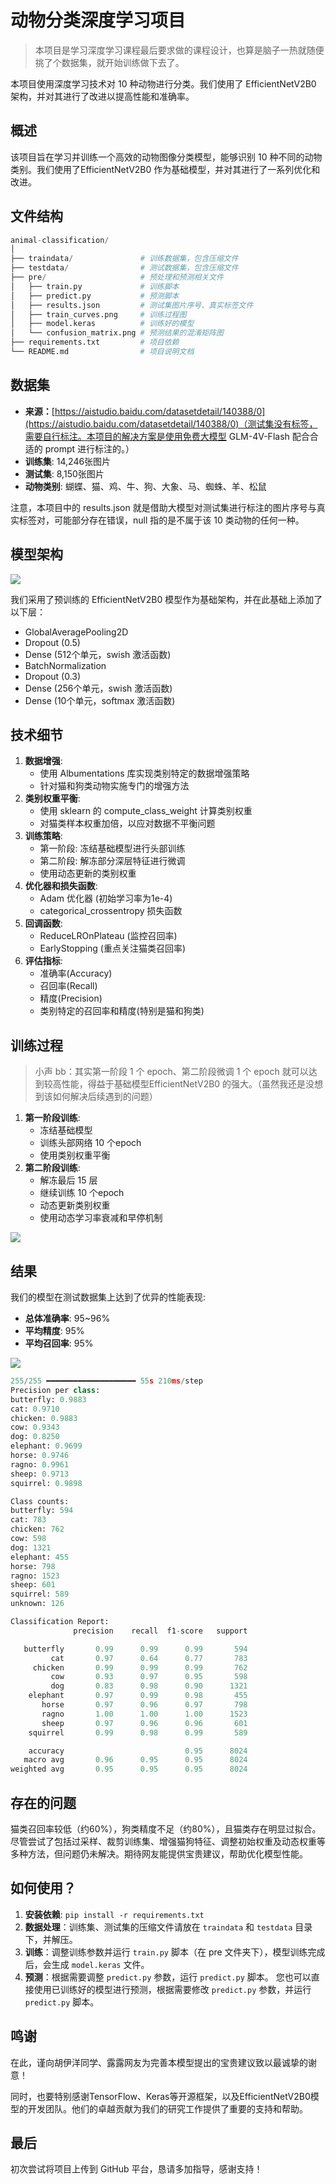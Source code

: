 # 动物分类深度学习项目
> 本项目是学习深度学习课程最后要求做的课程设计，也算是脑子一热就随便挑了个数据集，就开始训练做下去了。
>

本项目使用深度学习技术对 10 种动物进行分类。我们使用了 EfficientNetV2B0 架构，并对其进行了改进以提高性能和准确率。

## 概述
该项目旨在学习并训练一个高效的动物图像分类模型，能够识别 10 种不同的动物类别。我们使用了EfficientNetV2B0 作为基础模型，并对其进行了一系列优化和改进。

## 文件结构
```python
animal-classification/
│
├── traindata/               # 训练数据集，包含压缩文件
├── testdata/                # 测试数据集，包含压缩文件
├── pre/                     # 预处理和预测相关文件
│   ├── train.py  			 # 训练脚本
│   ├── predict.py			 # 预测脚本
│   ├── results.json         # 测试集图片序号、真实标签文件
│	├── train_curves.png	 # 训练过程图
│	├── model.keras          # 训练好的模型
│   └── confusion_matrix.png # 预测结果的混淆矩阵图
├── requirements.txt         # 项目依赖
└── README.md                # 项目说明文档
```

## 数据集
+ **来源：**[https://aistudio.baidu.com/datasetdetail/140388/0](https://aistudio.baidu.com/datasetdetail/140388/0)（测试集没有标签，需要自行标注。本项目的解决方案是使用免费大模型 GLM-4V-Flash 配合合适的 prompt 进行标注的。）
+ **训练集**: 14,246张图片
+ **测试集**: 8,150张图片
+ **动物类别**: 蝴蝶、猫、鸡、牛、狗、大象、马、蜘蛛、羊、松鼠

注意，本项目中的 results.json 就是借助大模型对测试集进行标注的图片序号与真实标签对，可能部分存在错误，null 指的是不属于该 10 类动物的任何一种。

## 模型架构
![](https://cdn.nlark.com/yuque/0/2025/png/40475367/1749363742740-0e953750-7bee-4112-81d7-757401859356.png)

我们采用了预训练的 EfficientNetV2B0 模型作为基础架构，并在此基础上添加了以下层：

+ GlobalAveragePooling2D
+ Dropout (0.5)
+ Dense (512个单元，swish 激活函数)
+ BatchNormalization
+ Dropout (0.3)
+ Dense (256个单元，swish 激活函数)
+ Dense (10个单元，softmax 激活函数)

## 技术细节
1. **数据增强**:
    - 使用 Albumentations 库实现类别特定的数据增强策略
    - 针对猫和狗类动物实施专门的增强方法
2. **类别权重平衡**:
    - 使用 sklearn 的 compute_class_weight 计算类别权重
    - 对猫类样本权重加倍，以应对数据不平衡问题
3. **训练策略**:
    - 第一阶段: 冻结基础模型进行头部训练
    - 第二阶段: 解冻部分深层特征进行微调
    - 使用动态更新的类别权重
4. **优化器和损失函数**:
    - Adam 优化器 (初始学习率为1e-4)
    - categorical_crossentropy 损失函数
5. **回调函数**:
    - ReduceLROnPlateau (监控召回率)
    - EarlyStopping (重点关注猫类召回率)
6. **评估指标**:
    - 准确率(Accuracy)
    - 召回率(Recall)
    - 精度(Precision)
    - 类别特定的召回率和精度(特别是猫和狗类)

## 训练过程
> 小声 bb：其实第一阶段 1 个 epoch、第二阶段微调 1 个 epoch 就可以达到较高性能，得益于基础模型EfficientNetV2B0 的强大。（虽然我还是没想到该如何解决后续遇到的问题）
>

1. **第一阶段训练**:
    - 冻结基础模型
    - 训练头部网络 10 个epoch
    - 使用类别权重平衡
2. **第二阶段训练**:
    - 解冻最后 15 层
    - 继续训练 10 个epoch
    - 动态更新类别权重
    - 使用动态学习率衰减和早停机制

![](https://cdn.nlark.com/yuque/0/2025/png/40475367/1749361895751-1eb52dbd-d55b-487a-a53e-ab94c9d3d33a.png)

## 结果
我们的模型在测试数据集上达到了优异的性能表现:

+ **总体准确率**: 95~96%
+ **平均精度**: 95%
+ **平均召回率**: 95%

![](https://cdn.nlark.com/yuque/0/2025/png/40475367/1749361999920-e6720a87-fc1a-47d3-aa76-1fcc8bbd824f.png)

```python
255/255 ━━━━━━━━━━━━━━━━━━━━ 55s 210ms/step
Precision per class:
butterfly: 0.9883
cat: 0.9710
chicken: 0.9883
cow: 0.9343
dog: 0.8250
elephant: 0.9699
horse: 0.9746
ragno: 0.9961
sheep: 0.9713
squirrel: 0.9898

Class counts:
butterfly: 594
cat: 783
chicken: 762
cow: 598
dog: 1321
elephant: 455
horse: 798
ragno: 1523
sheep: 601
squirrel: 589
unknown: 126

Classification Report:
              precision    recall  f1-score   support

   butterfly       0.99      0.99      0.99       594
         cat       0.97      0.64      0.77       783
     chicken       0.99      0.99      0.99       762
         cow       0.93      0.97      0.95       598
         dog       0.83      0.98      0.90      1321
    elephant       0.97      0.99      0.98       455
       horse       0.97      0.96      0.97       798
       ragno       1.00      1.00      1.00      1523
       sheep       0.97      0.96      0.96       601
    squirrel       0.99      0.98      0.99       589

    accuracy                           0.95      8024
   macro avg       0.96      0.95      0.95      8024
weighted avg       0.95      0.95      0.95      8024
```

## 存在的问题
猫类召回率较低（约60%），狗类精度不足（约80%），且猫类存在明显过拟合。尽管尝试了包括过采样、裁剪训练集、增强猫狗特征、调整初始权重及动态权重等多种方法，但问题仍未解决。期待网友能提供宝贵建议，帮助优化模型性能。

## 如何使用？
1. **安装依赖**: `pip install -r requirements.txt`
2. **数据处理**：训练集、测试集的压缩文件请放在 `traindata` 和 `testdata` 目录下，并解压。
3. **训练**：调整训练参数并运行 `train.py` 脚本（在 pre 文件夹下），模型训练完成后，会生成 `model.keras` 文件。
4. **预测**：根据需要调整 `predict.py` 参数，运行 `predict.py` 脚本。
您也可以直接使用已训练好的模型进行预测，根据需要修改 `predict.py` 参数，并运行 `predict.py` 脚本。

## 鸣谢
在此，谨向胡伊洋同学、露露网友为完善本模型提出的宝贵建议致以最诚挚的谢意！

同时，也要特别感谢TensorFlow、Keras等开源框架，以及EfficientNetV2B0模型的开发团队。他们的卓越贡献为我们的研究工作提供了重要的支持和帮助。

## 最后
初次尝试将项目上传到 GitHub 平台，恳请多加指导，感谢支持！


